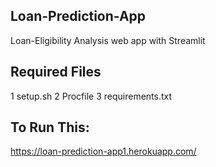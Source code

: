 ## Loan-Prediction-App

Loan-Eligibility Analysis web app with Streamlit

## Required Files

1 setup.sh
2 Procfile
3 requirements.txt

## To Run This: 
https://loan-prediction-app1.herokuapp.com/
